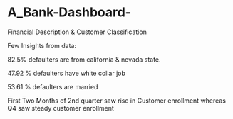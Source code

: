 # A_Bank-Dashboard-
Financial Description &amp; Customer Classification

Few Insights from data:



82.5% defaulters are from california & nevada state.

47.92 % defaulters have white collar job 

53.61 % defaulters are married

First Two Months of 2nd quarter saw rise in Customer enrollment whereas Q4 saw steady customer enrollment 

